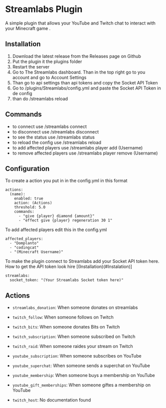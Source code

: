 # Streamlabs Plugin

A simple plugin that allows your YouTube and Twitch chat to interact with your Minecraft game .

## Installation

1. Download the latest release from the Releases page on Github
2. Put the plugin it the plugins folder
3. Restart the server
4. Go to The Streamlabs dashboard. Than in the top right go to you account and go to Account Settings
5. Than go to api settings than api tokens and copy the Socket API Token
6. Go to /plugins/Streamlabs/config.yml and paste the Socket API Token in de config
7. than do /streamlabs reload

## Commands

- to connect use /streamlabs connect
- to disconnect use /streamlabs disconnect
- to see the status use /streamlabs status
- to reload the config use /streamlabs reload
- to add affected players use /streamlabs player add (Username)
- to remove affected players use /streamlabs player remove (Username)

## Configuration
To create a action you put in in the config.yml in this format
```
actions:
  (name):
    enabled: true
    action: (Actions)
    threshold: 5.0
    commands:
      - "give {player} diamond {amount}"
      - "effect give {player} regeneration 30 1"
```
To add affected players edit this in the config.yml
```
affected_players:
  - "Domplanto"
  - "codingcat"
  - "(Minecraft Username)"
```
To make the plugin connect to Streamlabs add your Socket API token here. How to get the API token look hire [(Installation)(#Instalation)]
```
streamlabs:
  socket_token: "(Your Streamlabs Socket token here)"
```

## Actions

 - `streamlabs_donation`: When someone donates on streamlabs
 - `twitch_follow`: When someone follows on Twitch
 - `twitch_bits`: When someone donates Bits on Twitch
 - `twitch_subscription`: When someone subscribed on Twitch
 - `twitch_raid`: When someone raides your stream on Twitch
 - `youtube_subscription`: When someone subscribes on YouTube
 - `youtube_superchat`: When someone sends a superchat on YouTube
 - `youtube_membership`: When someone buys a membership on YouTube
 - `youtube_gift_memberships`: When someone giftes a membership on YouTube

 - `twitch_host`: No documentation found
